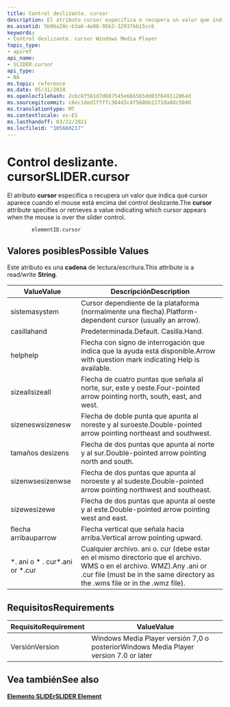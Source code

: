 ```yaml
---
title: Control deslizante. cursor
description: El atributo cursor especifica o recupera un valor que indica qué cursor aparece cuando el mouse está encima del control deslizante.
ms.assetid: 5b96a20c-b3a6-4e08-95b2-32937bb15cc6
keywords:
- Control deslizante. cursor Windows Media Player
topic_type:
- apiref
api_name:
- SLIDER.cursor
api_type:
- NA
ms.topic: reference
ms.date: 05/31/2018
ms.openlocfilehash: 2cbc8f581d7d087545e666565dd03f649112064d
ms.sourcegitcommit: c8ec1ded1ffffc364d3c4f560bb2171da0dc5040
ms.translationtype: MT
ms.contentlocale: es-ES
ms.lasthandoff: 03/22/2021
ms.locfileid: "105660217"
---
```

# <a name="slidercursor"></a><span data-ttu-id="8c0c1-104">Control deslizante. cursor</span><span class="sxs-lookup"><span data-stu-id="8c0c1-104">SLIDER.cursor</span></span>

<span data-ttu-id="8c0c1-105">El atributo **cursor** especifica o recupera un valor que indica qué cursor aparece cuando el mouse está encima del control deslizante.</span><span class="sxs-lookup"><span data-stu-id="8c0c1-105">The **cursor** attribute specifies or retrieves a value indicating which cursor appears when the mouse is over the slider control.</span></span>

``` syntax
        elementID.cursor
```

## <a name="possible-values"></a><span data-ttu-id="8c0c1-106">Valores posibles</span><span class="sxs-lookup"><span data-stu-id="8c0c1-106">Possible Values</span></span>

<span data-ttu-id="8c0c1-107">Este atributo es una **cadena** de lectura/escritura.</span><span class="sxs-lookup"><span data-stu-id="8c0c1-107">This attribute is a read/write **String**.</span></span>



| <span data-ttu-id="8c0c1-108">Value</span><span class="sxs-lookup"><span data-stu-id="8c0c1-108">Value</span></span>            | <span data-ttu-id="8c0c1-109">Descripción</span><span class="sxs-lookup"><span data-stu-id="8c0c1-109">Description</span></span>                                                                                 |
|------------------|---------------------------------------------------------------------------------------------|
| <span data-ttu-id="8c0c1-110">sistema</span><span class="sxs-lookup"><span data-stu-id="8c0c1-110">system</span></span>           | <span data-ttu-id="8c0c1-111">Cursor dependiente de la plataforma (normalmente una flecha).</span><span class="sxs-lookup"><span data-stu-id="8c0c1-111">Platform-dependent cursor (usually an arrow).</span></span>                                               |
| <span data-ttu-id="8c0c1-112">casilla</span><span class="sxs-lookup"><span data-stu-id="8c0c1-112">hand</span></span>             | <span data-ttu-id="8c0c1-113">Predeterminada.</span><span class="sxs-lookup"><span data-stu-id="8c0c1-113">Default.</span></span> <span data-ttu-id="8c0c1-114">Casilla.</span><span class="sxs-lookup"><span data-stu-id="8c0c1-114">Hand.</span></span>                                                                              |
| <span data-ttu-id="8c0c1-115">help</span><span class="sxs-lookup"><span data-stu-id="8c0c1-115">help</span></span>             | <span data-ttu-id="8c0c1-116">Flecha con signo de interrogación que indica que la ayuda está disponible.</span><span class="sxs-lookup"><span data-stu-id="8c0c1-116">Arrow with question mark indicating Help is available.</span></span>                                      |
| <span data-ttu-id="8c0c1-117">sizeall</span><span class="sxs-lookup"><span data-stu-id="8c0c1-117">sizeall</span></span>          | <span data-ttu-id="8c0c1-118">Flecha de cuatro puntas que señala al norte, sur, este y oeste.</span><span class="sxs-lookup"><span data-stu-id="8c0c1-118">Four-pointed arrow pointing north, south, east, and west.</span></span>                                   |
| <span data-ttu-id="8c0c1-119">sizenesw</span><span class="sxs-lookup"><span data-stu-id="8c0c1-119">sizenesw</span></span>         | <span data-ttu-id="8c0c1-120">Flecha de doble punta que apunta al noreste y al suroeste.</span><span class="sxs-lookup"><span data-stu-id="8c0c1-120">Double-pointed arrow pointing northeast and southwest.</span></span>                                      |
| <span data-ttu-id="8c0c1-121">tamaños de</span><span class="sxs-lookup"><span data-stu-id="8c0c1-121">sizens</span></span>           | <span data-ttu-id="8c0c1-122">Flecha de dos puntas que apunta al norte y al sur.</span><span class="sxs-lookup"><span data-stu-id="8c0c1-122">Double-pointed arrow pointing north and south.</span></span>                                              |
| <span data-ttu-id="8c0c1-123">sizenwse</span><span class="sxs-lookup"><span data-stu-id="8c0c1-123">sizenwse</span></span>         | <span data-ttu-id="8c0c1-124">Flecha de dos puntas que apunta al noroeste y al sudeste.</span><span class="sxs-lookup"><span data-stu-id="8c0c1-124">Double-pointed arrow pointing northwest and southeast.</span></span>                                      |
| <span data-ttu-id="8c0c1-125">sizewe</span><span class="sxs-lookup"><span data-stu-id="8c0c1-125">sizewe</span></span>           | <span data-ttu-id="8c0c1-126">Flecha de dos puntas que apunta al oeste y al este.</span><span class="sxs-lookup"><span data-stu-id="8c0c1-126">Double-pointed arrow pointing west and east.</span></span>                                                |
| <span data-ttu-id="8c0c1-127">flecha arriba</span><span class="sxs-lookup"><span data-stu-id="8c0c1-127">uparrow</span></span>          | <span data-ttu-id="8c0c1-128">Flecha vertical que señala hacia arriba.</span><span class="sxs-lookup"><span data-stu-id="8c0c1-128">Vertical arrow pointing upward.</span></span>                                                             |
| <span data-ttu-id="8c0c1-129">\*. ani o \* . cur</span><span class="sxs-lookup"><span data-stu-id="8c0c1-129">\*.ani or \*.cur</span></span> | <span data-ttu-id="8c0c1-130">Cualquier archivo. ani o. cur (debe estar en el mismo directorio que el archivo. WMS o en el archivo. WMZ).</span><span class="sxs-lookup"><span data-stu-id="8c0c1-130">Any .ani or .cur file (must be in the same directory as the .wms file or in the .wmz file).</span></span> |



 

## <a name="requirements"></a><span data-ttu-id="8c0c1-131">Requisitos</span><span class="sxs-lookup"><span data-stu-id="8c0c1-131">Requirements</span></span>



| <span data-ttu-id="8c0c1-132">Requisito</span><span class="sxs-lookup"><span data-stu-id="8c0c1-132">Requirement</span></span> | <span data-ttu-id="8c0c1-133">Value</span><span class="sxs-lookup"><span data-stu-id="8c0c1-133">Value</span></span> |
|--------------------|------------------------------------------------------|
| <span data-ttu-id="8c0c1-134">Versión</span><span class="sxs-lookup"><span data-stu-id="8c0c1-134">Version</span></span><br/> | <span data-ttu-id="8c0c1-135">Windows Media Player versión 7,0 o posterior</span><span class="sxs-lookup"><span data-stu-id="8c0c1-135">Windows Media Player version 7.0 or later</span></span><br/> |



## <a name="see-also"></a><span data-ttu-id="8c0c1-136">Vea también</span><span class="sxs-lookup"><span data-stu-id="8c0c1-136">See also</span></span>

<dl> <dt>

[<span data-ttu-id="8c0c1-137">**Elemento SLIDEr**</span><span class="sxs-lookup"><span data-stu-id="8c0c1-137">**SLIDER Element**</span></span>](slider-element.md)
</dt> </dl>

 

 





